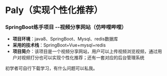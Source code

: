 # Paly（实现个性化推荐）
### SpringBoot练手项目 --视频分享网站（仿哔哩哔哩）

- **项目环境**：java8、SpringBoot、Mysql、redis数据库
- **采用的技术栈**：SpringBoot+Vue+mysql+redis
- **项目简介**：该项目是一个视频分享网站，用户可以上传视频浏览视频，通过用户对视频打分也可以实现个性化推荐；还有一套对应的后台管理系统

初学者可自行下载学习，有什么问题可以私我。